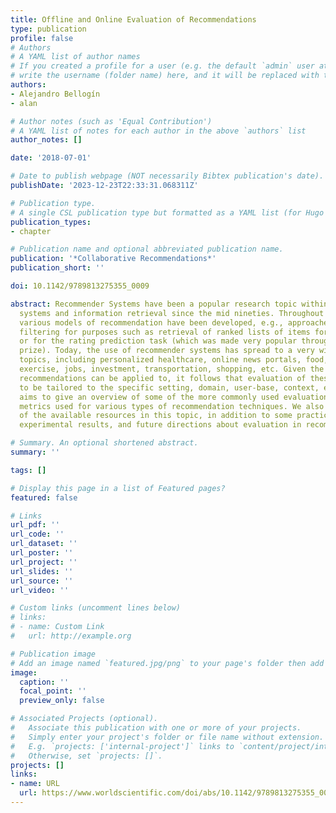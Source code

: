 ```yaml
---
title: Offline and Online Evaluation of Recommendations
type: publication 
profile: false
# Authors
# A YAML list of author names
# If you created a profile for a user (e.g. the default `admin` user at `content/authors/admin/`), 
# write the username (folder name) here, and it will be replaced with their full name and linked to their profile.
authors:
- Alejandro Bellogín
- alan

# Author notes (such as 'Equal Contribution')
# A YAML list of notes for each author in the above `authors` list
author_notes: []

date: '2018-07-01'

# Date to publish webpage (NOT necessarily Bibtex publication's date).
publishDate: '2023-12-23T22:33:31.068311Z'

# Publication type.
# A single CSL publication type but formatted as a YAML list (for Hugo requirements).
publication_types:
- chapter

# Publication name and optional abbreviated publication name.
publication: '*Collaborative Recommendations*'
publication_short: ''

doi: 10.1142/9789813275355_0009

abstract: Recommender Systems have been a popular research topic within personalized
  systems and information retrieval since the mid nineties. Throughout this time,
  various models of recommendation have been developed, e.g., approaches using collaborative
  filtering for purposes such as retrieval of ranked lists of items for consumption,
  or for the rating prediction task (which was made very popular through the Netflix
  prize). Today, the use of recommender systems has spread to a very wide area of
  topics, including personalized healthcare, online news portals, food, social networks,
  exercise, jobs, investment, transportation, shopping, etc. Given the various situations
  recommendations can be applied to, it follows that evaluation of these systems needs
  to be tailored to the specific setting, domain, user-base, context, etc. This chapter
  aims to give an overview of some of the more commonly used evaluation methods and
  metrics used for various types of recommendation techniques. We also provide a summary
  of the available resources in this topic, in addition to some practical considerations,
  experimental results, and future directions about evaluation in recommendation.

# Summary. An optional shortened abstract.
summary: ''

tags: []

# Display this page in a list of Featured pages?
featured: false

# Links
url_pdf: ''
url_code: ''
url_dataset: ''
url_poster: ''
url_project: ''
url_slides: ''
url_source: ''
url_video: ''

# Custom links (uncomment lines below)
# links:
# - name: Custom Link
#   url: http://example.org

# Publication image
# Add an image named `featured.jpg/png` to your page's folder then add a caption below.
image:
  caption: ''
  focal_point: ''
  preview_only: false

# Associated Projects (optional).
#   Associate this publication with one or more of your projects.
#   Simply enter your project's folder or file name without extension.
#   E.g. `projects: ['internal-project']` links to `content/project/internal-project/index.md`.
#   Otherwise, set `projects: []`.
projects: []
links:
- name: URL
  url: https://www.worldscientific.com/doi/abs/10.1142/9789813275355_0009
---
```



